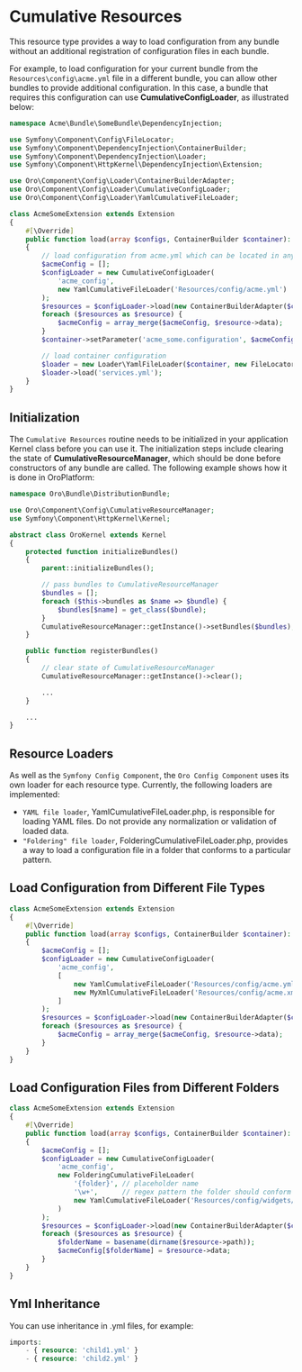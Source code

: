 <!-- meta: description = This resource type provides a way to load configuration from any bundle without additional registration. -->

<a id="dev-components-cumulative-resources"></a>

# Cumulative Resources

This resource type provides a way to load configuration from any bundle without an additional registration of configuration files in each bundle.

For example, to load configuration for your current bundle from the `Resources\config\acme.yml` file in a different bundle, you can allow other bundles to provide additional configuration. In this case, a bundle that requires this configuration can use **CumulativeConfigLoader**, as illustrated below:

```php
namespace Acme\Bundle\SomeBundle\DependencyInjection;

use Symfony\Component\Config\FileLocator;
use Symfony\Component\DependencyInjection\ContainerBuilder;
use Symfony\Component\DependencyInjection\Loader;
use Symfony\Component\HttpKernel\DependencyInjection\Extension;

use Oro\Component\Config\Loader\ContainerBuilderAdapter;
use Oro\Component\Config\Loader\CumulativeConfigLoader;
use Oro\Component\Config\Loader\YamlCumulativeFileLoader;

class AcmeSomeExtension extends Extension
{
    #[\Override]
    public function load(array $configs, ContainerBuilder $container): void
    {
        // load configuration from acme.yml which can be located in any bundle
        $acmeConfig = [];
        $configLoader = new CumulativeConfigLoader(
            'acme_config',
            new YamlCumulativeFileLoader('Resources/config/acme.yml')
        );
        $resources = $configLoader->load(new ContainerBuilderAdapter($container));
        foreach ($resources as $resource) {
            $acmeConfig = array_merge($acmeConfig, $resource->data);
        }
        $container->setParameter('acme_some.configuration', $acmeConfig);

        // load container configuration
        $loader = new Loader\YamlFileLoader($container, new FileLocator(__DIR__ . '/../Resources/config'));
        $loader->load('services.yml');
    }
}
```

## Initialization

The `Cumulative Resources` routine needs to be initialized in your application Kernel class before you can use it. The initialization steps include clearing the state of **CumulativeResourceManager**, which should be done before constructors of any bundle are called. The following example shows how it is done in OroPlatform:

```php
namespace Oro\Bundle\DistributionBundle;

use Oro\Component\Config\CumulativeResourceManager;
use Symfony\Component\HttpKernel\Kernel;

abstract class OroKernel extends Kernel
{
    protected function initializeBundles()
    {
        parent::initializeBundles();

        // pass bundles to CumulativeResourceManager
        $bundles = [];
        foreach ($this->bundles as $name => $bundle) {
            $bundles[$name] = get_class($bundle);
        }
        CumulativeResourceManager::getInstance()->setBundles($bundles);
    }

    public function registerBundles()
    {
        // clear state of CumulativeResourceManager
        CumulativeResourceManager::getInstance()->clear();

        ...
    }

    ...
}
```

## Resource Loaders

As well as the `Symfony Config Component`, the `Oro Config Component` uses its own loader for each resource type. Currently, the following loaders are implemented:

- `YAML file loader`, YamlCumulativeFileLoader.php, is responsible for loading YAML files. Do not provide any normalization or validation of loaded data.
- `"Foldering" file loader`, FolderingCumulativeFileLoader.php, provides a way to load a configuration file in a folder that conforms to a particular pattern.

## Load Configuration from Different File Types

```php
class AcmeSomeExtension extends Extension
{
    #[\Override]
    public function load(array $configs, ContainerBuilder $container): void
    {
        $acmeConfig = [];
        $configLoader = new CumulativeConfigLoader(
            'acme_config',
            [
                new YamlCumulativeFileLoader('Resources/config/acme.yml')
                new MyXmlCumulativeFileLoader('Resources/config/acme.xml')
            ]
        );
        $resources = $configLoader->load(new ContainerBuilderAdapter($container));
        foreach ($resources as $resource) {
            $acmeConfig = array_merge($acmeConfig, $resource->data);
        }
    }
}
```

## Load Configuration Files from Different Folders

```php
class AcmeSomeExtension extends Extension
{
    #[\Override]
    public function load(array $configs, ContainerBuilder $container): void
    {
        $acmeConfig = [];
        $configLoader = new CumulativeConfigLoader(
            'acme_config',
            new FolderingCumulativeFileLoader(
                '{folder}', // placeholder name
                '\w+',      // regex pattern the folder should conform
                new YamlCumulativeFileLoader('Resources/config/widgets/{folder}/widget.yml')
            )
        );
        $resources = $configLoader->load(new ContainerBuilderAdapter($container));
        foreach ($resources as $resource) {
            $folderName = basename(dirname($resource->path));
            $acmeConfig[$folderName] = $resource->data;
        }
    }
}
```

## Yml Inheritance

You can use inheritance in .yml files, for example:

```php
imports:
    - { resource: 'child1.yml' }
    - { resource: 'child2.yml' }
```

<!-- Frontend -->
